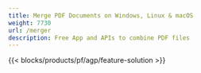 ```yaml
---
title: Merge PDF Documents on Windows, Linux & macOS 
weight: 7730
url: /merger
description: Free App and APIs to combine PDF files
---
```


{{< blocks/products/pf/agp/feature-solution >}} 

